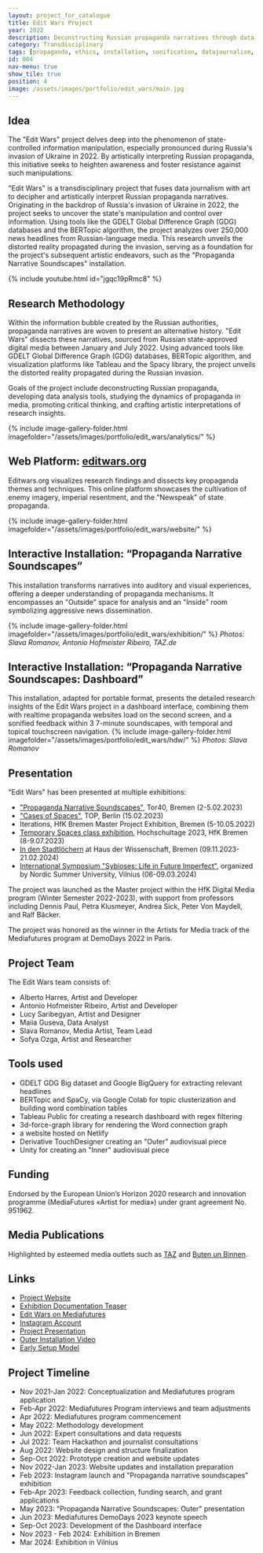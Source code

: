 ```yaml
---
layout: project_for_catalogue
title: Edit Wars Project
year: 2022
description: Deconstructing Russian propaganda narratives through data research, aiming to raise awareness against information manipulation
category: Transdisciplinary
tags: [propaganda, ethics, installation, sonification, datajournalism, stablediffusion, touchdesigner, teamwork]
id: 004
nav-menu: true
show_tile: true
position: 4
image: /assets/images/portfolio/edit_wars/main.jpg
---
```


## Idea

The "Edit Wars" project delves deep into the phenomenon of state-controlled information manipulation, especially pronounced during Russia's invasion of Ukraine in 2022. By artistically interpreting Russian propaganda, this initiative seeks to heighten awareness and foster resistance against such manipulations.

"Edit Wars" is a transdisciplinary project that fuses data journalism with art to decipher and artistically interpret Russian propaganda narratives. Originating in the backdrop of Russia's invasion of Ukraine in 2022, the project seeks to uncover the state's manipulation and control over information. Using tools like the GDELT Global Difference Graph (GDG) databases and the BERTopic algorithm, the project analyzes over 250,000 news headlines from Russian-language media. This research unveils the distorted reality propagated during the invasion, serving as a foundation for the project's subsequent artistic endeavors, such as the "Propaganda Narrative Soundscapes" installation.

{% include youtube.html id="jgqc19pRmc8" %}

## Research Methodology

Within the information bubble created by the Russian authorities, propaganda narratives are woven to present an alternative history. "Edit Wars" dissects these narratives, sourced from Russian state-approved digital media between January and July 2022. Using advanced tools like GDELT Global Difference Graph (GDG) databases, BERTopic algorithm, and visualization platforms like Tableau and the Spacy library, the project unveils the distorted reality propagated during the Russian invasion.

Goals of the project include deconstructing Russian propaganda, developing data analysis tools, studying the dynamics of propaganda in media, promoting critical thinking, and crafting artistic interpretations of research insights.

{% include image-gallery-folder.html imagefolder="/assets/images/portfolio/edit_wars/analytics/" %}


## Web Platform: [editwars.org](https://editwars.org/)

Editwars.org visualizes research findings and dissects key propaganda themes and techniques. This online platform showcases the cultivation of enemy imagery, imperial resentment, and the "Newspeak" of state propaganda.

{% include image-gallery-folder.html imagefolder="/assets/images/portfolio/edit_wars/website/" %}


## Interactive Installation: “Propaganda Narrative Soundscapes”

This installation transforms narratives into auditory and visual experiences, offering a deeper understanding of propaganda mechanisms. It encompasses an "Outside" space for analysis and an "Inside" room symbolizing aggressive news dissemination.

{% include image-gallery-folder.html imagefolder="/assets/images/portfolio/edit_wars/exhibition/" %}
*Photos: Slava Romanov, Antonio Hofmeister Ribeiro, TAZ.de*

## Interactive Installation: “Propaganda Narrative Soundscapes: Dashboard”

This installation, adapted for portable format, presents the detailed research insights of the Edit Wars project in a dashboard interface, combining them with realtime propaganda websites load on the second screen, and a sonified feedback within 3 7-minute soundscapes, with temporal and topical touchscreen navigation.
{% include image-gallery-folder.html imagefolder="/assets/images/portfolio/edit_wars/hdw/" %}
*Photos: Slava Romanov*

## Presentation

"Edit Wars" has been presented at multiple exhibitions:

- ["Propaganda Narrative Soundscapes"](https://www.hfk-bremen.de/t/neuigkeiten-und-presse/n/kooperation-des-studiengangs-digitale-medien-der-hfk-bremen-mit-edit-wars), Tor40, Bremen (2-5.02.2023)
- ["Cases of Spaces"](http://www.top-ev.de/other/cases-of-spaces/), TOP, Berlin (15.02.2023)
- Iterations, HfK Bremen Master Project Exhibition, Bremen (5-10.05.2022)
- [Temporary Spaces class exhibition](https://vimeo.com/857817288), Hochschultage 2023, HfK Bremen (8-9.07.2023)
- [In den Stadtlöchern](https://www.hausderwissenschaft.de/In-den-Startloechern.html) at Haus der Wissenschaft, Bremen (09.11.2023-21.02.2024)
- [International Symposium "Sybioses: Life in Future Imperfect"](https://www.nsuweb.org/study-circles/circle-2-cybioses-life-in-the-future-imperfect/), organized by Nordic Summer University, Vilnius (06-09.03.2024)




The project was launched as the Master project within the HfK Digital Media program (Winter Semester 2022-2023), with support from professors including Dennis Paul, Petra Klusmeyer, Andrea Sick, Peter Von Maydell, and Ralf Bäcker.

The project was honored as the winner in the Artists for Media track of the Mediafutures program at DemoDays 2022 in Paris. 



## Project Team

The Edit Wars team consists of:
- Alberto Harres, Artist and Developer
- Antonio Hofmeister Ribeiro, Artist and Developer
- Lucy Saribegyan, Artist and Designer
- Maiia Guseva, Data Analyst
- Slava Romanov, Media Artist, Team Lead
- Sofya Ozga, Artist and Researcher

## Tools used
- GDELT GDG Big dataset and Google BigQuery for extracting relevant headlines
- BERTopic and SpaCy, via Google Colab for topic clusterization and building word combination tables
- Tableau Public for creating a research dashboard with regex filtering
- 3d-force-graph library for rendering the Word connection graph
- a website hosted on Netlify
- Derivative TouchDesigner creating an "Outer" audiovisual piece
- Unity for creating an "Inner" audiovisual piece

## Funding

Endorsed by the European Union’s Horizon 2020 research and innovation programme (MediaFutures «‎Artist for media»‎) under grant agreement No. 951962.

## Media Publications

Highlighted by esteemed media outlets such as [TAZ](https://taz.de/Kunstprojekt-Edit-Wars-in-Bremen/!5909071/) and [Buten un Binnen](https://www.butenunbinnen.de/videos/ausstellung-gegen-propaganda-kunst-darstellung-100.html).

## Links

- [Project Website](https://editwars.org)
- [Exhibition Documentation Teaser](https://youtu.be/jgqc19pRmc8)
- [Edit Wars on Mediafutures](https://mediafutures.eu/2nd-cohort-projects/edit-wars/#:~:text=Edit%20Wars%20is%20an%20interactive,of%20mass%20consciousness%20in%20Russia.)
- [Instagram Account](https://www.instagram.com/editwarsproject/)
- [Project Presentation](https://www.youtube.com/watch?v=27Ikwe8kKPo)
- [Outer Installation Video](https://youtu.be/0QWKI2uWGDU)
- [Early Setup Model](https://youtu.be/CHAT6FcR9T8)

## Project Timeline

- Nov 2021-Jan 2022: Conceptualization and Mediafutures program application
- Feb-Apr 2022: Mediafutures Program interviews and team adjustments
- Apr 2022: Mediafutures program commencement
- May 2022: Methodology development
- Jun 2022: Expert consultations and data requests
- Jul 2022: Team Hackathon and journalist consultations
- Aug 2022: Website design and structure finalization
- Sep-Oct 2022: Prototype creation and website updates
- Nov 2022-Jan 2023: Website updates and installation preparation
- Feb 2023: Instagram launch and "Propaganda narrative soundscapes" exhibition
- Feb-Apr 2023: Feedback collection, funding search, and grant applications
- May 2023: "Propaganda Narrative Soundscapes: Outer" presentation
- Jun 2023: Mediafutures DemoDays 2023 keynote speech
- Sep-Oct 2023: Development of the Dashboard interface
- Nov 2023 - Feb 2024: Exhibition in Bremen
- Mar 2024: Exhibition in Vilnius

